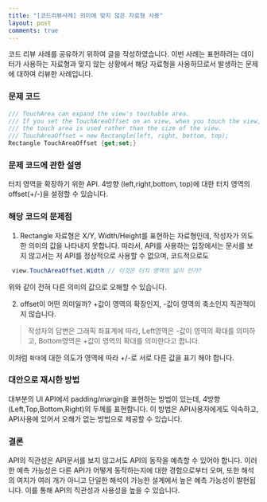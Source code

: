 ```yaml
---
title: "[코드리뷰사례] 의미에 맞지 않은 자료형 사용"
layout: post
comments: true
---
```

코드 리뷰 사례를 공유하기 위하여 글을 작성하였습니다. 
이번 사례는 표현하려는 데이터가 사용하는 자료형과 맞지 않는 상황에서 해당 자료형을 사용하므로서 발생하는 문제에 대하여 리뷰한 사례입니다.

### 문제 코드
```c#
/// TouchArea can expand the view's touchable area.
/// If you set the TouchAreaOffset on an view, when you touch the view,
/// the touch area is used rather than the size of the view.
/// TouchAreaOffset = new Rectangle(left, right, bottom, top);
Rectangle TouchAreaOffset {get;set;}
```
### 문제 코드에 관한 설명
터치 영역을 확장하기 위한 API. 
4방향 (left,right,bottom, top)에 대한 터치 영역의 offset(+/-)을 설정할 수 있습니다.

### 해당 코드의 문제점
1. Rectangle 자료형은 X/Y, Width/Height를 표현하는 자료형인데, 작성자가 의도한 의미의 값을 나타내지 못합니다.
따라서, API를 사용하는 입장에서는 문서를 보지 않고서는 저 API를 정상적으로 사용할 수 없으며, 코드적으로도
``` c#
 view.TouchAreaOffset.Width // 이것은 터치 영역의 넓이 인가?
```
위와 같이 전혀 다른 의미의 값으로 오해할 수 있습니다.

2. offset이 어떤 의미일까? +값이 영역의 확장인지, -값이 영역의 축소인지 직관적이지 않습니다.
>작성자의 답변은 그래픽 좌표계에 따라, Left영역은 -값이 영역의 확대를 의미하고, Bottom영역은 +값이 영역의 확대를 의미한다고 합니다.

이처럼 `확대`에 대한 의도가 영역에 따라 +/-로 서로 다른 값을 표기 해야 합니다.

### 대안으로 재시한 방법
 대부분의 UI API에서 padding/margin을 표현하는 방법이 있는데, 4방향 (Left,Top,Bottom,Right)의 두께를 표현합니다. 이 방법은 API사용자에게도 익숙하고, API사용에 있어서 오해가 없는 방법으로 제공할 수 있습니다.


### 결론
 API의 직관성은 API문서를 보지 않고서도 API의 동작을 예측할 수 있어야 합니다. 이러한 예측 가능성은 다른 API가 어떻게 동작하는지에 대한 경험으로부터 오며, 또한 해석의 여지가 여러 개가 아니고 단일한 해석이 가능한 설계에서 높은 예측 가능성이 발현됩니다. 이를 통해 API의 직관성과 사용성을 높을 수 있습니다.
